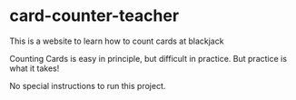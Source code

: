 # card-counter-teacher
This is a website to learn how to count cards at blackjack

Counting Cards is easy in principle, but difficult in practice. But practice is what it takes!


No special instructions to run this project.

